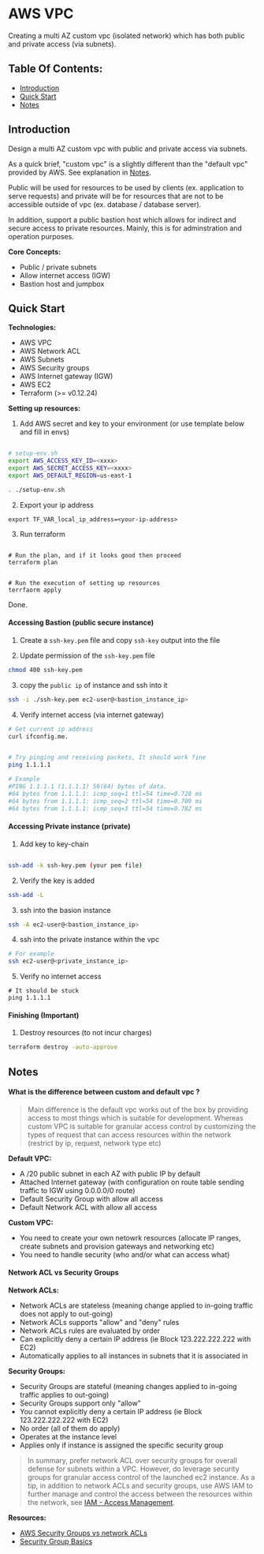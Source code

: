# AWS VPC  

Creating a multi AZ custom vpc (isolated network) which has both public and private access (via subnets).

## Table Of Contents:

- [Introduction](#Introdiction)
- [Quick Start](#quick-start)
- [Notes](#notes)

## Introduction


Design a multi AZ custom vpc with public and private access via subnets.

As a quick brief, "custom vpc" is a slightly different than the "default vpc" provided by AWS.
See explanation in [Notes](#notes).

Public will be used for resources to be used by clients (ex. application to serve requests) and private will be for 
resources that are not to be accessible outside of vpc (ex. database / database server).

In addition, support a public bastion host which allows for indirect and secure access to private resources. Mainly, this is for adminstration and operation purposes.

**Core Concepts:**

- Public / private subnets 
- Allow internet access (IGW)
- Bastion host and jumpbox

## Quick Start

**Technologies:**

- AWS VPC 
- AWS Network ACL
- AWS Subnets
- AWS Security groups 
- AWS Internet gateway (IGW)
- AWS EC2 
- Terraform (>= v0.12.24)


**Setting up resources:**


1. Add AWS secret and key to your environment (or use template below and fill in envs)

```sh

# setup-env.sh
export AWS_ACCESS_KEY_ID=<xxxx>
export AWS_SECRET_ACCESS_KEY=<xxxx>
export AWS_DEFAULT_REGION=us-east-1

. ./setup-env.sh

```

2. Export your ip address

```
export TF_VAR_local_ip_address=<your-ip-address>
```

3. Run terraform 

```

# Run the plan, and if it looks good then proceed
terraform plan


# Run the execution of setting up resources
terrfaorm apply
```

Done.

#### Accessing Bastion (public secure instance)


1. Create a `ssh-key.pem` file and copy `ssh-key` output into the file  

2. Update permission of the `ssh-key.pem` file  

```sh
chmod 400 ssh-key.pem
```

3. copy the `public ip` of instance and ssh into it   

```sh
ssh -i ./ssh-key.pem ec2-user@<bastion_instance_ip>
```

4. Verify internet access (via internet gateway)  

```sh
# Get current ip address
curl ifconfig.me.


# Try pinging and receiving packets, It should work fine 
ping 1.1.1.1

# Example
#PING 1.1.1.1 (1.1.1.1) 56(84) bytes of data.
#64 bytes from 1.1.1.1: icmp_seq=1 ttl=54 time=0.728 ms
#64 bytes from 1.1.1.1: icmp_seq=2 ttl=54 time=0.709 ms
#64 bytes from 1.1.1.1: icmp_seq=3 ttl=54 time=0.782 ms
```

#### Accessing Private instance (private)


1. Add key to key-chain 

```sh

ssh-add -k ssh-key.pem (your pem file)

```

2. Verify the key is added 

```sh
ssh-add -L
```

3. ssh into the basion instance 

```sh
ssh -A ec2-user@<bastion_instance_ip>
```

4. ssh into the private instance within the vpc

```sh
# For example
ssh ec2-user@<private_instance_ip>
```

5. Verify no internet access

```
# It should be stuck
ping 1.1.1.1
```

#### Finishing (**Important**)

1. Destroy resources (to not incur charges) 

```sh
terraform destroy -auto-approve
```

## Notes

#### What is the difference between custom and default vpc ?

> Main difference is the default vpc works out of the box by providing access to most things which is suitable for development. Whereas custom VPC is suitable for granular access control by customizing the types of request that can access resources within the network (restrict by ip, request, network type etc)

**Default VPC:**

- A /20 public subnet in each AZ with public IP by default
- Attached Internet gateway (with configuration on route table sending traffic to IGW using 0.0.0.0/0 route)
- Default Security Group with allow all access
- Default Network ACL with allow all access

**Custom VPC:**

- You need to create your own netowrk resources (allocate IP ranges, create subnets and provision gateways and networking  etc)
- You need to handle security (who and/or what can access what)

#### Network ACL vs Security Groups


**Network ACLs:**
- Network ACLs are stateless (meaning change applied to in-going traffic does not apply to out-going)
- Network ACLs supports "allow" and "deny" rules
- Network ACLs rules are evaluated by order
- Can explicitly deny a certain IP address (ie Block 123.222.222.222 with EC2)
- Automatically applies to all instances in subnets that it is associated in

**Security Groups:**

- Security Groups are stateful (meaning changes applied to in-going traffic applies to out-going)
- Security Groups support only "allow"
- You cannot explicitly deny a certain IP address (ie Block 123.222.222.222 with EC2)
- No order (all of them do apply)
- Operates at the instance level
- Applies only if instance is assigned the specific security group


> In summary, prefer network ACL over security groups for overall defense for subnets within a VPC. However, do leverage security groups for granular access control of the launched ec2 instance.
> As a tip, in addition to network ACLs and security groups, use AWS IAM to further manage and control the access between the resources within the network, see [IAM - Access Management](https://docs.aws.amazon.com/IAM/latest/UserGuide/access.html).

**Resources:**
- [AWS Security Groups vs network ACLs](https://docs.aws.amazon.com/vpc/latest/userguide/VPC_Security.html#VPC_Security_Comparison)
- [Security Group Basics](https://docs.aws.amazon.com/vpc/latest/userguide/VPC_SecurityGroups.html#VPCSecurityGroups)
